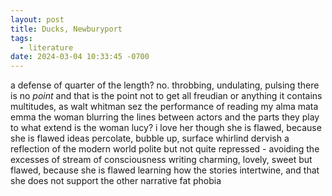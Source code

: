 ```yaml
---
layout: post
title: Ducks, Newburyport
tags:
  - literature
date: 2024-03-04 10:33:45 -0700
---
```


a defense of
quarter of the length? no.
throbbing, undulating, pulsing
there is no *point* and that is the point
not to get all freudian or anything
it contains multitudes, as walt whitman sez
the performance of reading
my alma mata
emma
the woman blurring the lines between actors and the parts they play
to what extend is the woman lucy?
i love her though she is flawed, because she is flawed
ideas percolate, bubble up, surface
whirlind dervish
a reflection of the modern world
polite but not quite repressed - avoiding the excesses of stream of consciousness writing
charming, lovely, sweet but flawed, because she is flawed
learning how the stories intertwine, and that she does not support the other narrative
fat phobia
